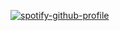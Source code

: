[![spotify-github-profile](https://spotify-github-profile.kittinanx.com/api/view?uid=31pvibjmt6uoj3c5rx27lwrrrzrq&cover_image=true&theme=natemoo-re&show_offline=false&background_color=121212&interchange=true&bar_color=53b14f&bar_color_cover=false)](https://spotify-github-profile.vercel.app/api/view?uid=31pvibjmt6uoj3c5rx27lwrrrzrq&redirect=true)


